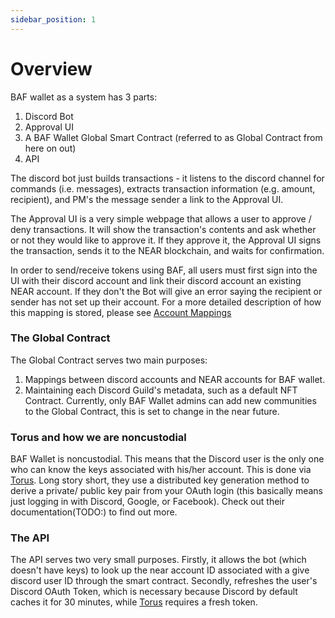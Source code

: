 ```yaml
---
sidebar_position: 1
---
```


# Overview

BAF wallet as a system has 3 parts:

1. Discord Bot
2. Approval UI
3. A BAF Wallet Global Smart Contract (referred to as Global Contract from here on out)
4. API

The discord bot just builds transactions - it listens to the discord channel for commands (i.e. messages), extracts transaction information (e.g. amount, recipient), and PM's the message sender a link to the Approval UI.

The Approval UI is a very simple webpage that allows a user to approve / deny transactions. It will show the transaction's contents and ask whether or not they would like to approve it. If they approve it, the Approval UI signs the transaction, sends it to the NEAR blockchain, and waits for confirmation.

In order to send/receive tokens using BAF, all users must first sign into the UI with their discord account and link their discord account an existing NEAR account. If they don't the Bot will give an error saying the recipient or sender has not set up their account. For a more detailed description of how this mapping is stored, please see [Account Mappings](./AccountMappings.md)

### The Global Contract

The Global Contract serves two main purposes:
1. Mappings between discord accounts and NEAR accounts for BAF wallet.
2. Maintaining each Discord Guild's metadata, such as a default NFT Contract. Currently, only BAF Wallet admins can add new communities to the Global Contract, this is set to change in the near future.

<!-- The access control exists so that we can support operations like adding/removing contracts from the community that should be permissioned. -->

### Torus and how we are noncustodial

BAF Wallet is noncustodial. This means that the Discord user is the only one who can know the keys associated with his/her account. This is done via [Torus](https://tor.us). Long story short, they use a distributed key generation method to derive a private/ public key pair from your OAuth login (this basically means just logging in with Discord, Google, or Facebook). Check out their documentation(TODO:) to find out more.

### The API

The API serves two very small purposes. Firstly, it allows the bot (which doesn't have keys) to look up the near account ID associated with a give discord user ID through the smart contract. Secondly, refreshes the user's Discord OAuth Token, which is necessary because Discord by default caches it for 30 minutes, while [Torus](https://tor.us) requires a fresh token.
